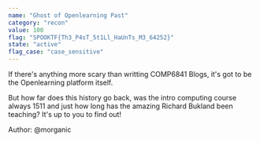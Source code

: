 ```yaml
---
name: "Ghost of Openlearning Past"
category: "recon"
value: 100
flag: "SPOOKTF{Th3_P4sT_5t1Ll_HaUnTs_M3_64252}"
state: "active"
flag_case: "case_sensitive"
---
```


If there's anything more scary than writting COMP6841 Blogs, it's got to be the Openlearning platform itself.

But how far does this history go back, was the intro computing course always 1511 and just how long has the amazing Richard Bukland been teaching? It's up to you to find out!

Author: @morganic
